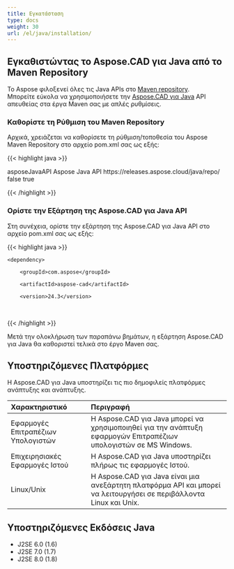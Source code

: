 ```yaml
---
title: Εγκατάσταση
type: docs
weight: 30
url: /el/java/installation/
---
```


## **Εγκαθιστώντας το Aspose.CAD για Java από το Maven Repository**

Το Aspose φιλοξενεί όλες τις Java APIs στο [Maven repository](https://releases.aspose.com/java/repo/com/aspose/). Μπορείτε εύκολα να χρησιμοποιήσετε την [Aspose.CAD για Java](https://releases.aspose.com/java/repo/com/aspose/aspose-cad/) API απευθείας στα έργα Maven σας με απλές ρυθμίσεις.

### **Καθορίστε τη Ρύθμιση του Maven Repository**

Αρχικά, χρειάζεται να καθορίσετε τη ρύθμιση/τοποθεσία του Aspose Maven Repository στο αρχείο pom.xml σας ως εξής:

{{< highlight java >}}

<repositories>
    <repository>
        <id>asposeJavaAPI</id>
        <name>Aspose Java API</name>
        <url>https://releases.aspose.cloud/java/repo/</url>
        <snapshots>
            <enabled>false</enabled>
        </snapshots>
        <releases>
            <enabled>true</enabled>
        </releases>
    </repository>
</repositories>

{{< /highlight >}}

### **Ορίστε την Εξάρτηση της Aspose.CAD για Java API**

Στη συνέχεια, ορίστε την εξάρτηση της Aspose.CAD για Java API στο αρχείο pom.xml σας ως εξής:

{{< highlight java >}}

 <dependencies>

    <dependency>

        <groupId>com.aspose</groupId>

        <artifactId>aspose-cad</artifactId>

        <version>24.3</version>        

   </dependency>

</dependencies>

{{< /highlight >}}

Μετά την ολοκλήρωση των παραπάνω βημάτων, η εξάρτηση Aspose.CAD για Java θα καθοριστεί τελικά στο έργο Maven σας.

## **Υποστηριζόμενες Πλατφόρμες**

Η Aspose.CAD για Java υποστηρίζει τις πιο δημοφιλείς πλατφόρμες ανάπτυξης και ανάπτυξης.

|**Χαρακτηριστικό**|**Περιγραφή**|
| :- | :- |
|Εφαρμογές Επιτραπέζιων Υπολογιστών|Η Aspose.CAD για Java μπορεί να χρησιμοποιηθεί για την ανάπτυξη εφαρμογών Επιτραπέζιων υπολογιστών σε MS Windows.|
|Επιχειρησιακές Εφαρμογές Ιστού|Η Aspose.CAD για Java υποστηρίζει πλήρως τις εφαρμογές Ιστού.|
|Linux/Unix|Η Aspose.CAD για Java είναι μια ανεξάρτητη πλατφόρμα API και μπορεί να λειτουργήσει σε περιβάλλοντα Linux και Unix.|

## **Υποστηριζόμενες Εκδόσεις Java**

- J2SE 6.0 (1.6)
- J2SE 7.0 (1.7)
- J2SE 8.0 (1.8)
